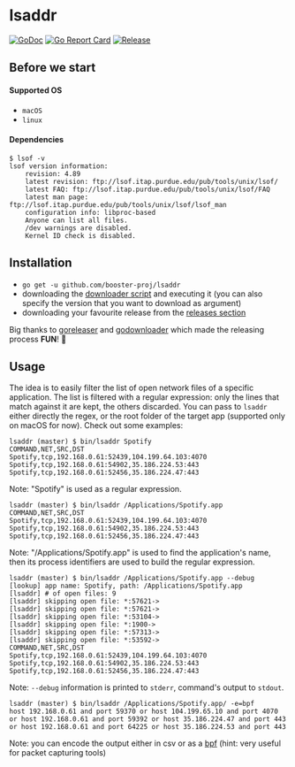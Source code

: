 # lsaddr
[![GoDoc](https://godoc.org/github.com/booster-proj/lsaddr?status.svg)](https://godoc.org/github.com/booster-proj/lsaddr)
[![Go Report Card](https://goreportcard.com/badge/github.com/booster-proj/lsaddr)](https://goreportcard.com/report/github.com/booster-proj/lsaddr)
[![Release](https://img.shields.io/github/release/booster-proj/lsaddr.svg)](https://github.com/booster-proj/lsaddr/releases/latest)

## Before we start
#### Supported OS
- `macOS`
- `linux`

#### Dependencies
```
$ lsof -v
lsof version information:
    revision: 4.89
    latest revision: ftp://lsof.itap.purdue.edu/pub/tools/unix/lsof/
    latest FAQ: ftp://lsof.itap.purdue.edu/pub/tools/unix/lsof/FAQ
    latest man page: ftp://lsof.itap.purdue.edu/pub/tools/unix/lsof/lsof_man
    configuration info: libproc-based
    Anyone can list all files.
    /dev warnings are disabled.
    Kernel ID check is disabled.
```
## Installation
- `go get -u github.com/booster-proj/lsaddr`
- downloading the [downloader script](https://raw.githubusercontent.com/booster-proj/lsaddr/master/godownloader.sh) and executing it (you can also specify the version that you want to download as argument)
- downloading your favourite release from the [releases section](https://github.com/booster-proj/lsaddr/releases)

Big thanks to [goreleaser](https://github.com/goreleaser/goreleaser) and [godownloader](https://github.com/goreleaser/godownloader) which made the releasing process **FUN**! 🤩

## Usage
The idea is to easily filter the list of open network files of a specific application. The list is filtered with a regular expression: only
the lines that match against it are kept, the others discarded. You can pass to `lsaddr` either directly the regex, or the root folder of the
target app (supported only on macOS for now). Check out some examples:

```
lsaddr (master) $ bin/lsaddr Spotify
COMMAND,NET,SRC,DST
Spotify,tcp,192.168.0.61:52439,104.199.64.103:4070
Spotify,tcp,192.168.0.61:54902,35.186.224.53:443
Spotify,tcp,192.168.0.61:52456,35.186.224.47:443
```
Note: "Spotify" is used as a regular expression.
```
lsaddr (master) $ bin/lsaddr /Applications/Spotify.app
COMMAND,NET,SRC,DST
Spotify,tcp,192.168.0.61:52439,104.199.64.103:4070
Spotify,tcp,192.168.0.61:54902,35.186.224.53:443
Spotify,tcp,192.168.0.61:52456,35.186.224.47:443
```
Note: "/Applications/Spotify.app" is used to find the application's name, then its
process identifiers are used to build the regular expression.
```
lsaddr (master) $ bin/lsaddr /Applications/Spotify.app --debug
[lookup] app name: Spotify, path: /Applications/Spotify.app
[lsaddr] # of open files: 9
[lsaddr] skipping open file: *:57621->
[lsaddr] skipping open file: *:57621->
[lsaddr] skipping open file: *:53104->
[lsaddr] skipping open file: *:1900->
[lsaddr] skipping open file: *:57313->
[lsaddr] skipping open file: *:53592->
COMMAND,NET,SRC,DST
Spotify,tcp,192.168.0.61:52439,104.199.64.103:4070
Spotify,tcp,192.168.0.61:54902,35.186.224.53:443
Spotify,tcp,192.168.0.61:52456,35.186.224.47:443
```
Note: `--debug` information is printed to `stderr`, command's output to `stdout`.
```
lsaddr (master) $ bin/lsaddr /Applications/Spotify.app/ -e=bpf
host 192.168.0.61 and port 59370 or host 104.199.65.10 and port 4070 or host 192.168.0.61 and port 59392 or host 35.186.224.47 and port 443 or host 192.168.0.61 and port 64225 or host 35.186.224.53 and port 443
```
Note: you can encode the output either in csv or as a [bpf](https://en.wikipedia.org/wiki/Berkeley_Packet_Filter) (hint: very useful for packet capturing tools)
